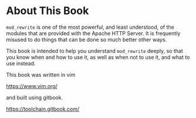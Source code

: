 # About This Book

`mod_rewrite` is one of the most powerful, and least understood, of the
modules that are provided with the Apache HTTP Server. It is frequently
misused to do things that can be done so much better other ways.

This book is intended to help you understand `mod_rewrite` deeply, so
that you know when and how to use it, as well as when not to use it, and
what to use instead.

This book was written in vim

https://www.vim.org/

and built using gitbook.

https://toolchain.gitbook.com/

